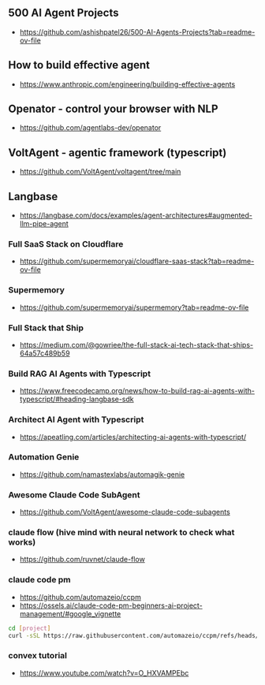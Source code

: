 ## 500 AI Agent Projects
* https://github.com/ashishpatel26/500-AI-Agents-Projects?tab=readme-ov-file

## How to build effective agent
* https://www.anthropic.com/engineering/building-effective-agents

## Openator - control your browser with NLP
* https://github.com/agentlabs-dev/openator

## VoltAgent - agentic framework (typescript)
* https://github.com/VoltAgent/voltagent/tree/main

## Langbase
* https://langbase.com/docs/examples/agent-architectures#augmented-llm-pipe-agent

### Full SaaS Stack on Cloudflare
* https://github.com/supermemoryai/cloudflare-saas-stack?tab=readme-ov-file

### Supermemory
* https://github.com/supermemoryai/supermemory?tab=readme-ov-file

### Full Stack that Ship
* https://medium.com/@gowriee/the-full-stack-ai-tech-stack-that-ships-64a57c489b59

### Build RAG AI Agents with Typescript
* https://www.freecodecamp.org/news/how-to-build-rag-ai-agents-with-typescript/#heading-langbase-sdk

### Architect AI Agent with Typescript
* https://apeatling.com/articles/architecting-ai-agents-with-typescript/

### Automation Genie
* https://github.com/namastexlabs/automagik-genie

### Awesome Claude Code SubAgent
* https://github.com/VoltAgent/awesome-claude-code-subagents

### claude flow (hive mind with neural network to check what works)
* https://github.com/ruvnet/claude-flow

### claude code pm
* https://github.com/automazeio/ccpm
* https://ossels.ai/claude-code-pm-beginners-ai-project-management/#google_vignette

```bash
cd [project]
curl -sSL https://raw.githubusercontent.com/automazeio/ccpm/refs/heads/main/install/ccpm.sh | bash
```
### convex tutorial
* https://www.youtube.com/watch?v=O_HXVAMPEbc

